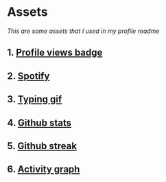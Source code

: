 # Assets
*This are some assets that I used in my profile readme*
## 1. [Profile views badge](https://github.com/antonkomarev/github-profile-views-counter)
## 2. [Spotify](https://github.com/kittinan/spotify-github-profile)
## 3. [Typing gif](https://github.com/DenverCoder1/readme-typing-svg)
## 4. [Github stats](https://github.com/anuraghazra/github-readme-stats)
## 5. [Github streak](https://github.com/DenverCoder1/github-readme-streak-stats)
## 6. [Activity graph](https://github.com/Ashutosh00710/github-readme-activity-graph)
